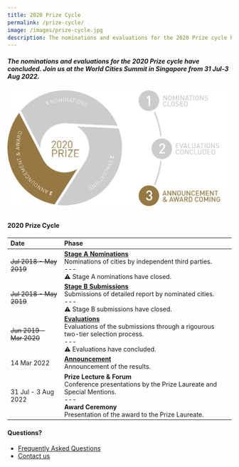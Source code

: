 ```yaml
---
title: 2020 Prize Cycle
permalink: /prize-cycle/
image: /images/prize-cycle.jpg
description: The nominations and evaluations for the 2020 Prize cycle have concluded. Join us at the World Cities Summit in Singapore from 31 Jul-3 Aug 2022.
---
```


##### The nominations and evaluations for the 2020 Prize cycle have concluded. Join us at the World Cities Summit in Singapore from 31 Jul-3 Aug 2022.

###### ![2020 Prize cycle](/images/prize-cycle.jpg)

#### **2020 Prize Cycle**

| Date | Phase |
| :--- | :--- |
| <s>Jul 2018 - May 2019</s> | **[Stage A Nominations](/stage-a/)** <br> Nominations of cities by independent third parties. <br> --- <br> ⚠️ Stage A nominations have closed. |
| <s>Jul 2018 - May 2019</s> | **[Stage B Submissions](/stage-b/)** <br> Submissions of detailed report by nominated cities. <br> --- <br> ⚠️ Stage B submissions have closed. |
| <s>Jun 2019 - Mar 2020</s> | **[Evaluations](/evaluations/)** <br> Evaluations of the submissions through a rigourous two-tier selection process. <br> --- <br> ⚠️ Evaluations have concluded. |
| 14 Mar 2022 | **[Announcement](/2022-press-release/)** <br> Announcement of the results. |
| 31 Jul - 3 Aug 2022 | **Prize Lecture & Forum** <br> Conference presentations by the Prize Laureate and Special Mentions. <br> --- <br> **Award Ceremony** <br> Presentation of the award to the Prize Laureate. |

#### **Questions?**

- [Frequently Asked Questions](/faq/)
- [Contact us](/feedback/)
